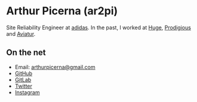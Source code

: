 # Arthur Picerna (ar2pi)

Site Reliability Engineer at [adidas](https://www.adidas.com/). In the past, I worked at [Huge](https://www.hugeinc.com/), [Prodigious](https://www.prodigious.com/) and [Aviatur](https://www.aviatur.com/).

## On the net

- Email: [arthurpicerna@gmail.com](mailto:arthurpicerna@gmail.com)
- [GitHub](https://github.com/ar2pi)
- [GitLab](https://gitlab.com/ar2pi)
- [Twitter](https://twitter.com/ar2pi) 
- [Instagram](https://www.instagram.com/a_r2pi/) 
